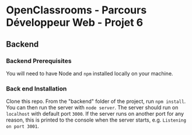 # OpenClassrooms - Parcours Développeur Web - Projet 6

## Backend

### Backend Prerequisites

You will need to have Node and `npm` installed locally on your machine.

### Back end Installation

Clone this repo. From the "backend" folder of the project, run `npm install`. You
can then run the server with `node server`.
The server should run on `localhost` with default port `3000`. If the
server runs on another port for any reason, this is printed to the
console when the server starts, e.g. `Listening on port 3001`.

